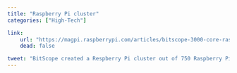 ```yaml
---
title: "Raspberry Pi cluster"
categories: ["High-Tech"]

link:
    url: "https://magpi.raspberrypi.com/articles/bitscope-3000-core-raspberry-pi-cluster-computer"
    dead: false

tweet: "BitScope created a Respberry Pi cluster out of 750 Raspberry Pi 3s. Power usage peaks at just 4kW!"
---
```

